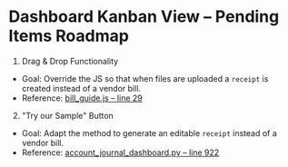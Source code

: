 # Dashboard Kanban View – Pending Items Roadmap

1. Drag & Drop Functionality

  - Goal: Override the JS so that when files are uploaded a `receipt` is created instead of a vendor bill.
  - Reference: [bill_guide.js – line 29](https://github.com/odoo/odoo/blob/d26148acaee5b5c995155780ec3993c5ae7210e6/addons/account/static/src/components/bill_guide/bill_guide.js#L29)

2. "Try our Sample" Button

  - Goal: Adapt the method to generate an editable `receipt` instead of a vendor bill.
  - Reference: [account_journal_dashboard.py – line 922](https://github.com/odoo/odoo/blob/d26148acaee5b5c995155780ec3993c5ae7210e6/addons/account/models/account_journal_dashboard.py#L922)
